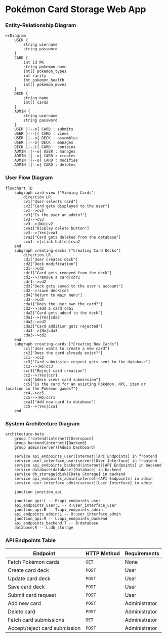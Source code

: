# Pokémon Card Storage Web App
### Entity-Relationship Diagram
```mermaid
erDiagram
    USER {
        string username
        string password
    }
    CARD {
        int id PK
        string pokemon_name
        int[] pokemon_types
        int rarity
        int pokemon_health
        int[] pokemon_moves
    }
    DECK {
        string name
        int[] cards
    }
    ADMIN {
        string username
        string password
    }
    USER ||--o{ CARD : submits
    USER }|--|{ CARD : views
    USER ||--o{ DECK : assembles
    USER ||--o{ DECK : manages
    DECK ||--|{ CARD : contains
    ADMIN ||--o{ USER : manages
    ADMIN ||--o{ CARD : creates
    ADMIN ||--o{ CARD : modifies
    ADMIN ||--o{ CARD : deletes
```
### User Flow Diagram
```mermaid
flowchart TD
    subgraph card-view ["Viewing Cards"]
        direction LR
        cv1["User selects card"]
        cv2["Card gets displayed to the user"]
        cv1-->cv2
        cv3{"Is the user an admin?"}
        cv2-->cv3
        cv3-->|No|cv2
        cva1["Display delete button"]
        cv3-->|Yes|cva1
        cva2["Card gets deleted from the database"]
        cva1-->|click button|cva2
    end
    subgraph creating-decks ["Creating Card Decks"]
        direction LR
        cd1["User creates deck"]
        cd2["Deck modification"]
        cd1-->cd2
        cdr1["Card gets removed from the deck"]
        cd2-->|remove a card|cdr1
        cdr1-->cd2
        cd3["Deck gets saved to the user's account"]
        cd2-->|save deck|cd3
        cd4["Return to main menu"]
        cd3-->cd4
        cda1{"Does the user own the card?"}
        cd2-->|add a card|cda1
        cda2["Card gets added to the deck"]
        cda1-->|Yes|cda2
        cda2-->cd2
        cda3["Card addition gets rejected"]
        cda1-->|No|cda3
        cda3-->cd2
    end
    subgraph creating-cards ["Creating New Cards"]
        cc1["User wants to create a new card"]
        cc2{"Does the card already exist?"}
        cc1-->cc2
        cc3["Card submission request gets sent to the database"]
        cc2-->|No|cc3
        ccr1["Reject card creation"]
        cc2-->|Yes|ccr1
        cc4["Admin views card submission"]
        cc5{"Is the card for an existing Pokémon, NPC, item or location in the Pokémon games?"}
        cc4-->cc5
        cc5-->|No|ccr1
        cca1["Add new card to database"]
        cc5-->|Yes|cca1
    end
```
### System Architecture Diagram
```mermaid
architecture-beta
    group frontend(internet)[Userspace]
    group backend(internet)[Backend]
    group admin(server)[Admin Dashboard]

    service api_endpoints_user(internet)[API Endpoints] in frontend
    service user_interface_user(server)[User Interface] in frontend
    service api_endpoints_backend(internet)[API Endpoints] in backend
    service database(database)[Database] in backend
    service db_storage(disk)[Data Storage] in backend
    service api_endpoints_admin(internet)[API Endpoints] in admin
    service user_interface_admin(server)[User Interface] in admin

    junction junction_api

    junction_api:L -- R:api_endpoints_user
    api_endpoints_user:L -- R:user_interface_user
    junction_api:B -- T:api_endpoints_admin
    api_endpoints_admin:L -- R:user_interface_admin
    junction_api:R -- L:api_endpoints_backend
    api_endpoints_backend:T -- B:database
    database:R -- L:db_storage
```
### API Endpoints Table
| Endpoint | HTTP Method | Requirements
|----------|-------------|-------------
| Fetch Pokémon cards | `GET` | None
| Create card deck | `POST` | User
| Update card deck | `POST` | User
| Save card deck | `POST` | User
| Submit card request | `POST` | User
| Add new card | `POST` | Administrator
| Delete card | `POST` | Administrator
| Fetch card submissions | `GET` | Administrator
| Accept/reject card submission | `POST` | Administrator
